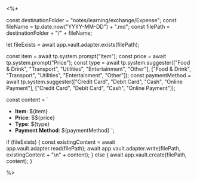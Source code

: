 <%*

const destinationFolder = "notes/learning/exchange/Expense";
const fileName = tp.date.now("YYYY-MM-DD") + ".md";
const filePath = destinationFolder + "/" + fileName;

let fileExists = await app.vault.adapter.exists(filePath);

const item = await tp.system.prompt("Item");
const price = await tp.system.prompt("Price");
const type = await tp.system.suggester(["Food & Drink", "Transport", "Utilities", "Entertainment", "Other"], ["Food & Drink", "Transport", "Utilities", "Entertainment", "Other"]);
const paymentMethod = await tp.system.suggester(["Credit Card", "Debit Card", "Cash", "Online Payment"], ["Credit Card", "Debit Card", "Cash", "Online Payment"]);

const content = `
- **Item**: ${item}
- **Price**: $${price}
- **Type**: ${type}
- **Payment Method**: ${paymentMethod}
`;

if (fileExists) {
  const existingContent = await app.vault.adapter.read(filePath);
  await app.vault.adapter.write(filePath, existingContent + "\n" + content);
} else {
  await app.vault.create(filePath, content);
}

%>

